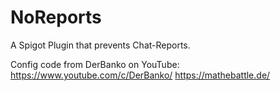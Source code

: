 # NoReports
A Spigot Plugin that prevents Chat-Reports.


Config code from DerBanko on YouTube: https://www.youtube.com/c/DerBanko/
https://mathebattle.de/
